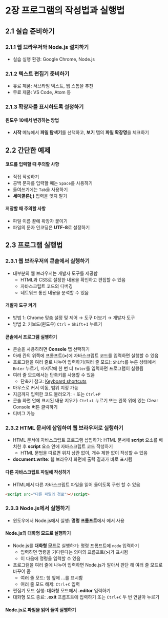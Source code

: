 # 2장 프로그램의 작성법과 실행법
## 2.1 실습 준비하기
### 2.1.1 웹 브라우저와 Node.js 설치하기
- 실습 실행 환경: Google Chrome, Node.js

### 2.1.2 텍스트 편집기 준비하기
- 유료 제품: 서브라임 텍스트, 웹 스톰을 추천
- 무료 제품: VS Code, Atom 등

### 2.1.3 확장자를 표시하도록 설정하기
#### 윈도우 10에서 변경하는 방법
- **시작** 메뉴에서 **파일 탐색기**를 선택하고, **보기** 탭의 **파일 확장명**을 체크하기

## 2.2 간단한 예제
#### 코드를 입력할 때 주의할 사항
- 직접 작성하기
- 공백 문자를 입력할 때는 `Space`를 사용하기
- 들여쓰기에는 `Tab`을 사용하기
- **세미콜론(;)** 입력을 잊지 말기

#### 저장할 때 주의할 사항
- 파일 이름 끝에 확장자 붙이기
- 파일의 문자 인코딩은 **UTF-8**로 설정하기

## 2.3 프로그램 실행법
### 2.3.1 웹 브라우저의 콘솔에서 실행하기
- 대부분의 웹 브라우저는 개발자 도구를 제공함
	- HTML과 CSS로 설정한 내용을 확인하고 편집할 수 있음
	- 자바스크립트 코드의 디버깅
	- 네트워크 통신 내용을 분석할 수 있음

#### 개발자 도구 켜기
- 방법 1: Chrome 맞춤 설정 및 제어 → 도구 더보기 → 개발자 도구
- 방법 2: 키보드(윈도우) `Ctrl` + `Shift`+`I` 누르기

#### 콘솔에서 프로그램 실행하기
- 콘솔을 사용하려면 **Console** 탭 선택하기
- 아래 칸의 위쪽에 프롬프트(**>**)에 자바스크립트 코드를 입력하면 실행할 수 있음
- 프로그램을 여러 줄로 나누어 입력하기(여러 줄 모드): `Shift`를 누른 상태에서 `Enter` 누르기, 마지막에 한 번 더 `Enter`를 입력하면 프로그램이 실행됨
- 여러 줄 모드에서는 단축키를 사용할 수 있음
  - 단축키 참고: [Keyboard shortcuts](https://developer.chrome.com/docs/devtools/shortcuts/)
- 마우스로 커서 이동, 범위 지정 가능
- 지금까지 입력한 코드 불러오기: `↑` 또는 `Ctrl`+`P`
- 콘솔 화면 안에 표시된 내용 지우기: `Ctrl`+`L` 누르기 또는 왼쪽 위에 있는  Clear Console 버튼 클릭하기
- 디버그 가능

### 2.3.2 HTML 문서에 삽입하여 웹 브라우저로 실행하기
- HTML 문서에 자바스크립트 프로그램 삽입하기: HTML 문서에 **script** 요소를 배치한 후 **script** 요소 안에 자바스크립트 코드 작성하기
	- HTML 문법을 따르면 위치 상관 없이, 개수 제한 없이 작성할 수 있음
- **document.write**: 웹 브라우저 화면에 출력 결과가 바로 표시됨
#### 다른 자바스크립트 파일에 작성하기
- HTML에서 다른 자바스크립트 파일을 읽어 들이도록 구현 할 수 있음
```html
<script src="다른 파일의 경로"></script>
```

### 2.3.3 Node.js에서 실행하기
- 윈도우에서 Node.js에서 실행: **명령 프롬프트**에서 에서 사용
#### Node.js의 대화형 모드로 실행하기
- Node.js를 **대화형 모드**로 실행하기: 명령 프롬프트에 `node` 입력하기
	- 입력하면 명령을 기다린다는 의미의 프롬프트(**>**)가 표시됨
	- 이 다음에 명령을 입력할 수 있음
- 프로그램을 여러 줄에 나누어 입력하면 Node.js가 알아서 판단 해 여러 줄 모드로 바꾸어 줌
  - 여러 줄 모드: 행 앞에 ...를 표시함
  - 여러 줄 모드 해제: `Ctrl`+`C` 입력
- 편집기 모드 실행: 대화형 모드에서 **.editor** 입력하기
- 대화형 모드 종료: **.exit** 프롬프트에 입력하기 또는 `Ctrl`+`C` 두 번 연달아 누르기

#### Node.js로 파일을 읽어 들여 실행하기
